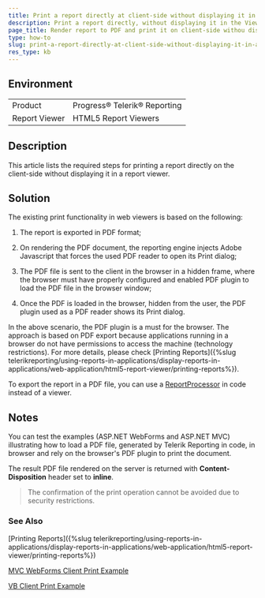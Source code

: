 ```yaml
---
title: Print a report directly at client-side without displaying it in a Viewer
description: Print a report directly, without displaying it in the Viewer. Print report on client-side.
page_title: Render report to PDF and print it on client-side withou displaying the report in the viewer
type: how-to
slug: print-a-report-directly-at-client-side-without-displaying-it-in-a-viewer
res_type: kb
---
```


## Environment
<table>
	<tbody>
		<tr>
			<td>Product</td>
			<td>Progress® Telerik® Reporting</td>
		</tr>
		<tr>
			<td>Report Viewer</td>
			<td>HTML5 Report Viewers</td>
		</tr>
	</tbody>
</table>
  
## Description

This article lists the required steps for printing a report directly on the client-side without displaying it in a report viewer.  

## Solution

The existing print functionality in web viewers is based on the following:

1. The report is exported in PDF format;

2. On rendering the PDF document, the reporting engine injects Adobe Javascript that forces the used PDF reader to open its Print dialog;

3. The PDF file is sent to the client in the browser in a hidden frame, where the browser must have properly configured and enabled PDF plugin to load the PDF file in the browser window;

4. Once the PDF is loaded in the browser, hidden from the user, the PDF plugin used as a PDF reader shows its Print dialog.

In the above scenario, the PDF plugin is a must for the browser. The approach is based on PDF export because applications running in a browser do not have permissions to access the machine (technology restrictions). For more details, please check [Printing Reports]({%slug telerikreporting/using-reports-in-applications/display-reports-in-applications/web-application/html5-report-viewer/printing-reports%}).

To export the report in a PDF file, you can use a [ReportProcessor](../api/Telerik.Reporting.Processing.ReportProcessor.html) in code instead of a viewer.

## Notes

You can test the examples (ASP.NET WebForms and ASP.NET MVC) illustrating how to load a PDF file, generated by Telerik Reporting in code, in browser and rely on the browser's PDF plugin to print the document.

The result PDF file rendered on the server is returned with **Content-Disposition** header set to **inline**.

 > The confirmation of the print operation cannot be avoided due to security restrictions.

### See Also
[Printing Reports]({%slug telerikreporting/using-reports-in-applications/display-reports-in-applications/web-application/html5-report-viewer/printing-reports%})

[MVC WebForms Client Print Example](resources/mvc-webforms-clientprint.zip)

[VB Client Print Example](resources/clientprintingvb.zip)
